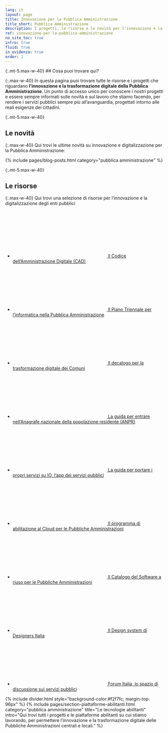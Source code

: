 ```yaml
---
lang: it
layout: page
title: Innovazione per la Pubblica Amministrazione
title_short: Pubblica Amministrazione
description: I progetti, le risorse e le novità per l’innovazione e la digitalizzazione nella Pubblica Amministrazione
ref: innovazione-per-la-pubblica-amministrazione
no_site_toc: true
intro: true
fluid: true
in_evidenza: true
order: 1
---
```


<div class="container" markdown="1">
{:.mt-5.max-w-40}
## Cosa puoi trovare qui?

{:.max-w-40}
In questa pagina puoi trovare tutte le risorse e i progetti che riguardano **l’innovazione e la trasformazione digitale della Pubblica Amministrazione**. Un punto di accesso unico per conoscere i nostri progetti e essere sempre informati sulle novità e sul lavoro che stiamo facendo, per rendere i servizi pubblici sempre più all’avanguardia, progettati intorno alle reali esigenze dei cittadini.

{:.mt-5.max-w-40}
## Le novità

{:.max-w-40}
Qui trovi le ultime novità su innovazione e digitalizzazione per la Pubblica Amministrazione:

{% include pages/blog-posts.html category="pubblica amministrazione" %}

{:.mt-5.max-w-40}
## Le risorse

{:.max-w-40}
Qui trovi una selezione di risorse per l’innovazione e la digitalizzazione degli enti pubblici

<div class="link-list-wrapper max-w-40 mb-5">
    <ul class="link-list">
        <li>
            <a class="list-item left-icon" target="_blank" rel="noopener noreferrer" href="https://docs.italia.it/italia/piano-triennale-ict/codice-amministrazione-digitale-docs/">
                <svg class="icon icon-primary icon-sm"><use xlink:href="{{ site.baseurl }}/assets/bootstrap-italia/dist/svg/sprite.svg#it-presentation"></use></svg>
                <span class="pl-2 d-inline">Il Codice dell’Amministrazione Digitale (CAD)</span>
            </a>
        </li>
        <li>
            <a class="list-item left-icon" target="_blank" rel="noopener noreferrer" href="https://pianotriennale-ict.italia.it/">
                <svg class="icon icon-primary icon-sm"><use xlink:href="{{ site.baseurl }}/assets/bootstrap-italia/dist/svg/sprite.svg#it-presentation"></use></svg>
                <span class="pl-2 d-inline">Il Piano Triennale per l’informatica nella Pubblica Amministrazione</span>
            </a>
        </li>
        <li>
            <a class="list-item left-icon" target="_blank" rel="noopener noreferrer" href="https://medium.com/team-per-la-trasformazione-digitale/guida-trasformazione-digitale-comune-dieci-azioni-per-diventare-pubblica-amministrazione-virtuosa-7ac7ee356bf8">
                <svg class="icon icon-primary icon-sm"><use xlink:href="{{ site.baseurl }}/assets/bootstrap-italia/dist/svg/sprite.svg#it-presentation"></use></svg>
                <span class="pl-2 d-inline">Il decalogo per la trasformazione digitale dei Comuni</span>
            </a>
        </li>
        <li>
            <a class="list-item left-icon" target="_blank" rel="noopener noreferrer" href="https://www.anpr.interno.it/portale/guida-anpr">
                <svg class="icon icon-primary icon-sm"><use xlink:href="{{ site.baseurl }}/assets/bootstrap-italia/dist/svg/sprite.svg#it-presentation"></use></svg>
                <span class="pl-2 d-inline">La guida per entrare nell’Anagrafe nazionale della popolazione residente (ANPR)</span>
            </a>
        </li>
        <li>
            <a class="list-item left-icon" target="_blank" rel="noopener noreferrer" href="https://medium.com/team-per-la-trasformazione-digitale/progetto-io-guida-per-gli-enti-pubblici-integrazione-servizi-pubblica-amministrazione-smartphone-cittadini-f290306a611a">
                <svg class="icon icon-primary icon-sm"><use xlink:href="{{ site.baseurl }}/assets/bootstrap-italia/dist/svg/sprite.svg#it-presentation"></use></svg>
                <span class="pl-2 d-inline">La guida per portare i propri servizi su IO, l’app dei servizi pubblici</span>
            </a>
        </li>
        <li>
            <a class="list-item left-icon" target="_blank" rel="noopener noreferrer" href="https://cloud.italia.it/it/cloud-enablement/">
                <svg class="icon icon-primary icon-sm"><use xlink:href="{{ site.baseurl }}/assets/bootstrap-italia/dist/svg/sprite.svg#it-presentation"></use></svg>
                <span class="pl-2 d-inline">Il programma di abilitazione al Cloud per le Pubbliche Amministrazioni</span>
            </a>
        </li>
        <li>
            <a class="list-item left-icon" target="_blank" rel="noopener noreferrer" href="https://developers.italia.it/">
                <svg class="icon icon-primary icon-sm"><use xlink:href="{{ site.baseurl }}/assets/bootstrap-italia/dist/svg/sprite.svg#it-tool"></use></svg>
                <span class="pl-2 d-inline">Il Catalogo del Software a riuso per le Pubbliche Amministrazioni</span>
            </a>
        </li>
        <li>
            <a class="list-item left-icon" target="_blank" rel="noopener noreferrer" href="https://designers.italia.it/">
                <svg class="icon icon-primary icon-sm"><use xlink:href="{{ site.baseurl }}/assets/bootstrap-italia/dist/svg/sprite.svg#it-tool"></use></svg>
                <span class="pl-2 d-inline">Il Design system di Designers Italia</span>
            </a>
        </li>
        <li>
            <a class="list-item left-icon" target="_blank" rel="noopener noreferrer" href="https://forum.italia.it/">
                <svg class="icon icon-primary icon-sm"><use xlink:href="{{ site.baseurl }}/assets/bootstrap-italia/dist/svg/sprite.svg#it-tool"></use></svg>
                <span class="pl-2 d-inline">Forum Italia, lo spazio di discussione sui servizi pubblici</span>
            </a>
        </li>    
    </ul>
</div>

</div>

{% include divider.html style="background-color:#f2f7fc; margin-top: 96px" %}
{% include pages/section-piattaforme-abilitanti.html
  category="pubblica amministrazione"
  title="Le tecnologie abilitanti"
  intro="Qui trovi tutti i progetti e le piattaforme abilitanti su cui stiamo lavorando, per permettere l’innovazione e la trasformazione digitale delle Pubbliche Amministrazioni centrali e locali."
  %}
